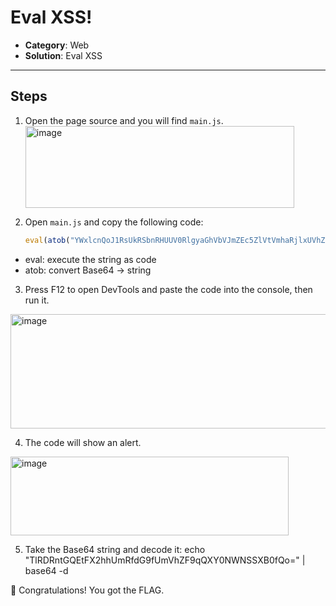 # Eval XSS!

- **Category**: Web  
- **Solution**: Eval XSS  

---

## Steps

1. Open the page source and you will find `main.js`.  
   <img width="430" height="131" alt="image" src="https://github.com/user-attachments/assets/51802c7f-d2d4-48c5-bf07-5a656aeeb32d" />

2. Open `main.js` and copy the following code:  
   ```javascript
   eval(atob("YWxlcnQoJ1RsUkRSbnRHUUV0RlgyaGhVbVJmZEc5ZlVtVmhaRjlxUVhZME5XTlNTWEIwZlFvPScp"));
  - eval: execute the string as code
  - atob: convert Base64 → string

3. Press F12 to open DevTools and paste the code into the console, then run it.
<img width="884" height="183" alt="image" src="https://github.com/user-attachments/assets/0fa0ec05-d93c-4c8e-b81f-4c52da11a0d7" />

4. The code will show an alert.
<img width="445" height="126" alt="image" src="https://github.com/user-attachments/assets/e6d3475a-0185-4799-b33e-b4dcf5736973" />

5. Take the Base64 string and decode it:
echo "TlRDRntGQEtFX2hhUmRfdG9fUmVhZF9qQXY0NWNSSXB0fQo=" | base64 -d

🎉 Congratulations! You got the FLAG. 
